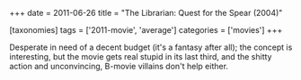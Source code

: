 +++
date = 2011-06-26
title = "The Librarian: Quest for the Spear (2004)"

[taxonomies]
tags = ['2011-movie', 'average']
categories = ['movies']
+++

Desperate in need of a decent budget (it's a fantasy after all); the
concept is interesting, but the movie gets real stupid in its last
third, and the shitty action and unconvincing, B-movie villains don't
help either.
